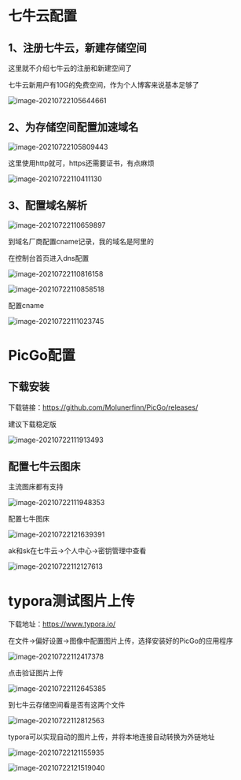 # 七牛云配置
## 1、注册七牛云，新建存储空间

这里就不介绍七牛云的注册和新建空间了

七牛云新用户有10G的免费空间，作为个人博客来说基本足够了

![image-20210722105644661](https://image.lvbibir.cn/blog/20210722121825.png)

## 2、为存储空间配置加速域名

![image-20210722105809443](https://image.lvbibir.cn/blog/20210722121826.png)

这里使用http就可，https还需要证书，有点麻烦

![image-20210722110411130](https://image.lvbibir.cn/blog/20210722121827.png)

## 3、配置域名解析

![image-20210722110659897](https://image.lvbibir.cn/blog/20210722121828.png)

到域名厂商配置cname记录，我的域名是阿里的

在控制台首页进入dns配置

![image-20210722110816158](https://image.lvbibir.cn/blog/20210722121829.png)

![image-20210722110858518](https://image.lvbibir.cn/blog/20210722121830.png)

配置cname

![image-20210722111023745](https://image.lvbibir.cn/blog/20210722121831.png)

# PicGo配置

## 下载安装

下载链接：https://github.com/Molunerfinn/PicGo/releases/

建议下载稳定版

![image-20210722111913493](https://image.lvbibir.cn/blog/20210722121832.png)

## 配置七牛云图床

主流图床都有支持

![image-20210722111948353](https://image.lvbibir.cn/blog/20210722121833.png)

配置七牛图床

![image-20210722121639391](https://image.lvbibir.cn/blog/20210722121834.png)

ak和sk在七牛云→个人中心→密钥管理中查看

![image-20210722112127613](https://image.lvbibir.cn/blog/20210722121835.png)

# typora测试图片上传

下载地址：https://www.typora.io/

在文件→偏好设置→图像中配置图片上传，选择安装好的PicGo的应用程序

![image-20210722112417378](https://image.lvbibir.cn/blog/20210722121836.png)

点击验证图片上传

![image-20210722112645385](https://image.lvbibir.cn/blog/20210722121837.png)

到七牛云存储空间看是否有这两个文件

![image-20210722112812563](https://image.lvbibir.cn/blog/20210722121838.png)

typora可以实现自动的图片上传，并将本地连接自动转换为外链地址

![image-20210722121155935](https://image.lvbibir.cn/blog/20210722121839.png)

![image-20210722121519040](https://image.lvbibir.cn/blog/20210722121519.png)



